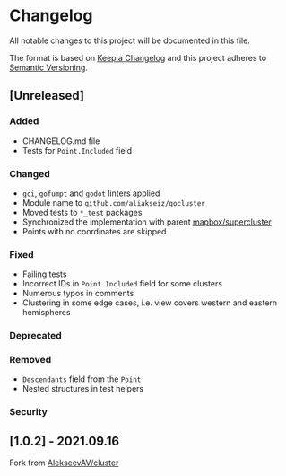 # Changelog
All notable changes to this project will be documented in this file.

The format is based on [Keep a Changelog](http://keepachangelog.com/en/1.0.0/)
and this project adheres to [Semantic Versioning](http://semver.org/spec/v2.0.0.html).

## [Unreleased]

### Added
- CHANGELOG.md file
- Tests for `Point.Included` field

### Changed
- `gci`, `gofumpt` and `godot` linters applied
- Module name to `github.com/aliakseiz/gocluster`
- Moved tests to `*_test` packages
- Synchronized the implementation with parent [mapbox/supercluster](https://github.com/mapbox/supercluster/blob/main/index.js)
- Points with no coordinates are skipped

### Fixed
- Failing tests
- Incorrect IDs in `Point.Included` field for some clusters 
- Numerous typos in comments
- Clustering in some edge cases, i.e. view covers western and eastern hemispheres

### Deprecated

### Removed
- `Descendants` field from the `Point`
- Nested structures in test helpers

### Security

## [1.0.2] - 2021.09.16
Fork from [AlekseevAV/cluster](https://github.com/AlekseevAV/cluster)